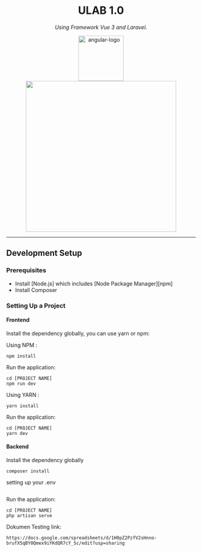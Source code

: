 <h1 align="center">ULAB 1.0</h1>


<p align="center">
  <i>Using Framework Vue 3 and Laravel.</i>
</p>

<p align="center">
   <img src="https://vuejs.org/images/logo.png" alt="angular-logo" width="120px" height="120px"/>
<a href="https://laravel.com" target="_blank"><img src="https://raw.githubusercontent.com/laravel/art/master/logo-lockup/5%20SVG/2%20CMYK/1%20Full%20Color/laravel-logolockup-cmyk-red.svg" width="400"></a>
</p>


<hr>

## Development Setup

### Prerequisites

- Install [Node.js] which includes [Node Package Manager][npm]
- Install Composer

### Setting Up a Project
#### Frontend
Install the dependency globally, you can use yarn or npm:

Using NPM :
```
npm install 
```

Run the application:

```
cd [PROJECT NAME]
npm run dev
```

Using YARN :
```
yarn install 
```

Run the application:

```
cd [PROJECT NAME]
yarn dev
```
#### Backend
Install the dependency globally
```
composer install 
```
setting up your .env
```

```
Run the application:

```
cd [PROJECT NAME]
php artisan serve
```

Dokumen Testing link:

```
https://docs.google.com/spreadsheets/d/1H0pZ2PzfV2sHnno-brufX5qBY0Qmex9iYKdQR7cY_Sc/edit?usp=sharing
```
